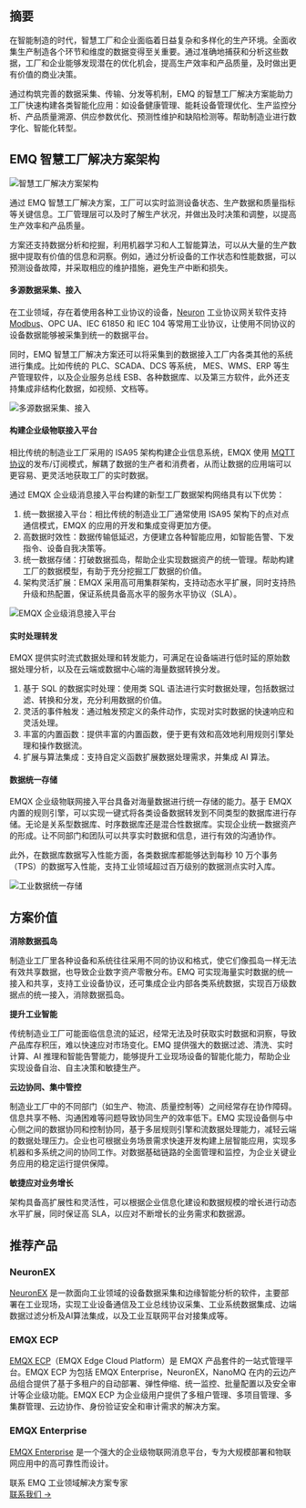 ## 摘要

在智能制造的时代，智慧工厂和企业面临着日益复杂和多样化的生产环境。全面收集生产制造各个环节和维度的数据变得至关重要。通过准确地捕获和分析这些数据，工厂和企业能够发现潜在的优化机会，提高生产效率和产品质量，及时做出更有价值的商业决策。

通过构筑完善的数据采集、传输、分发等机制，EMQ 的智慧工厂解决方案能助力工厂快速构建各类智能化应用：如设备健康管理、能耗设备管理优化、生产监控分析、产品质量溯源、供应参数优化、预测性维护和缺陷检测等。帮助制造业进行数字化、智能化转型。

## EMQ 智慧工厂解决方案架构

![智慧工厂解决方案架构](https://assets.emqx.com/images/21859d6a709f74bbfe9f3505ea83e80a.png)

通过 EMQ 智慧工厂解决方案，工厂可以实时监测设备状态、生产数据和质量指标等关键信息。工厂管理层可以及时了解生产状况，并做出及时决策和调整，以提高生产效率和产品质量。

方案还支持数据分析和挖掘，利用机器学习和人工智能算法，可以从大量的生产数据中提取有价值的信息和洞察。例如，通过分析设备的工作状态和性能数据，可以预测设备故障，并采取相应的维护措施，避免生产中断和损失。

#### 多源数据采集、接入

在工业领域，存在着使用各种工业协议的设备，[Neuron](https://www.emqx.com/zh/products/neuron) 工业协议网关软件支持 [Modbus](https://www.emqx.com/zh/blog/modbus-protocol-the-grandfather-of-iot-communication)、OPC UA、IEC 61850 和 IEC 104 等常用工业协议，让使用不同协议的设备数据能够被采集到统一的数据平台。

同时，EMQ 智慧工厂解决方案还可以将采集到的数据接入工厂内各类其他的系统进行集成。比如传统的 PLC、SCADA、DCS 等系统， MES、WMS、ERP 等生产管理软件，以及企业服务总线 ESB、各种数据库、以及第三方软件，此外还支持集成非结构化数据，如视频、文档等。

![多源数据采集、接入](https://assets.emqx.com/images/4d873cc187dfd2a7564a93b8da0dd1b9.png) 

#### 构建企业级物联接入平台

相比传统的制造业工厂采用的 ISA95 架构构建企业信息系统，EMQX 使用 [MQTT 协议](https://www.emqx.com/zh/blog/the-easiest-guide-to-getting-started-with-mqtt)的发布/订阅模式，解耦了数据的生产者和消费者，从而让数据的应用端可以更容易、更灵活地获取工厂的实时数据。

通过 EMQX 企业级消息接入平台构建的新型工厂数据架构网络具有以下优势：

1. 统一数据接入平台：相比传统的制造业工厂通常使用 ISA95 架构下的点对点通信模式，EMQX 的应用的开发和集成变得更加方便。
2. 高数据时效性：数据传输低延迟，方便建立各种智能应用，如智能告警、下发指令、设备自我决策等。
3. 统一数据存储：打破数据孤岛，帮助企业实现数据资产的统一管理。帮助构建工厂的数据模型，有助于充分挖掘工厂数据的价值。
4. 架构灵活扩展：EMQX 采用高可用集群架构，支持动态水平扩展，同时支持热升级和热配置，保证系统具备高水平的服务水平协议（SLA）。

![EMQX 企业级消息接入平台](https://assets.emqx.com/images/f2bf7071ad8880f85af94305f7b53ce0.png)

#### 实时处理转发

EMQX 提供实时流式数据处理和转发能力，可满足在设备端进行低时延的原始数据处理分析，以及在云端或数据中心端的海量数据转换分发。

1. 基于 SQL 的数据实时处理：使用类 SQL 语法进行实时数据处理，包括数据过滤、转换和分发，充分利用数据的价值。
2. 灵活的事件触发：通过触发预定义的条件动作，实现对实时数据的快速响应和灵活处理。
3. 丰富的内置函数：提供丰富的内置函数，便于更有效和高效地利用规则引擎处理和操作数据流。
4. 扩展与算法集成：支持自定义函数扩展数据处理需求，并集成 AI 算法。

#### 数据统一存储

EMQX 企业级物联网接入平台具备对海量数据进行统一存储的能力。基于 EMQX 内置的规则引擎，可以实现一键式将各类设备数据转发到不同类型的数据库进行存储。无论是关系型数据库、时序数据库还是混合性数据库。实现企业统一数据资产的形成。让不同部门和团队可以共享实时数据和信息，进行有效的沟通协作。

此外，在数据库数据写入性能方面，各类数据库都能够达到每秒 10 万个事务（TPS）的数据写入性能，支持工业领域超过百万级别的数据测点实时入库。

![工业数据统一存储](https://assets.emqx.com/images/2440c5a731902d41758d155899ec6bee.png)

## 方案价值

**消除数据孤岛**

制造业工厂里各种设备和系统往往采用不同的协议和格式，使它们像孤岛一样无法有效共享数据，也导致企业数字资产零散分布。EMQ 可实现海量实时数据的统一接入和共享，支持工业设备协议，还可集成企业内部各类系统数据，实现百万级数据点的统一接入，消除数据孤岛。

**提升工业智能**

传统制造业工厂可能面临信息流的延迟，经常无法及时获取实时数据和洞察，导致产品库存积压，难以快速应对市场变化。EMQ 提供强大的数据过滤、清洗、实时计算、AI 推理和智能告警能力，能够提升工业现场设备的智能化能力，帮助企业实现设备自治、自主决策和敏捷生产。

**云边协同、集中管控**

制造业工厂中的不同部门（如生产、物流、质量控制等）之间经常存在协作障碍。信息共享不畅、沟通困难等问题导致协同生产的效率低下。EMQ 实现设备侧与中心侧之间的数据协同和控制协同，基于多层规则引擎和流数据处理能力，减轻云端的数据处理压力。企业也可根据业务场景需求快速开发构建上层智能应用，实现多机器和多系统之间的协同工作。对数据基础链路的全面管理和监控，为企业关键业务应用的稳定运行提供保障。

**敏捷应对业务增长**

架构具备高扩展性和灵活性，可以根据企业信息化建设和数据规模的增长进行动态水平扩展，同时保证高 SLA，以应对不断增长的业务需求和数据源。

## 推荐产品

### NeuronEX

[NeuronEX](https://www.emqx.com/zh/products/neuron) 是一款面向工业领域的设备数据采集和边缘智能分析的软件，主要部署在工业现场，实现工业设备通信及工业总线协议采集、工业系统数据集成、边端数据过滤分析及AI算法集成，以及工业互联网平台对接集成等。

### EMQX ECP

[EMQX ECP](https://www.emqx.com/zh/products/emqx-ecp)（EMQX Edge Cloud Platform）是 EMQX 产品套件的一站式管理平台。EMQX ECP 为包括 EMQX Enterprise，NeuronEX，NanoMQ 在内的云边产品组合提供了基于多租户的自动部署、弹性伸缩、统一监控、批量配置以及安全审计等企业级功能。EMQX ECP 为企业级用户提供了多租户管理、多项目管理、多集群管理、云边协作、身份验证安全和审计需求的解决方案。

### EMQX Enterprise

[EMQX Enterprise](https://www.emqx.com/zh/products/emqx) 是一个强大的企业级物联网消息平台，专为大规模部署和物联网应用中的高可靠性而设计。





<section class="promotion">
    <div>
        联系 EMQ 工业领域解决方案专家
    </div>
    <a href="https://www.emqx.com/zh/contact?product=solutions" class="button is-gradient px-5">联系我们 →</a>
</section>
